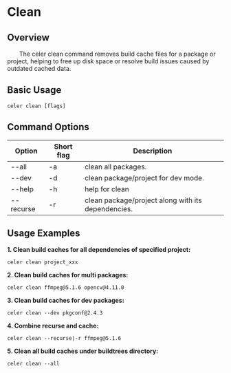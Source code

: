 # Clean

## Overview

&emsp;&emsp;The celer clean command removes build cache files for a package or project, helping to free up disk space or resolve build issues caused by outdated cached data.

## Basic Usage

```shell
celer clean [flags]
```

## Command Options

| Option	        | Short flag | Description                                          |
| ----------------- | ---------- | -----------------------------------------------------|
| --all	            | -a	     | clean all packages.	                                |
| --dev             | -d         | clean package/project for dev mode.                  |
| --help	        | -h	     | help for clean	                                    |
| --recurse	        | -r	     | clean package/project along with its dependencies.   |

## Usage Examples

**1. Clean build caches for all dependencies of specified project:**

```shell
celer clean project_xxx
```

**2. Clean build caches for multi packages:**

```shell
celer clean ffmpeg@5.1.6 opencv@4.11.0
```

**3. Clean build caches for dev packages:**

```shell
celer clean --dev pkgconf@2.4.3
```

**4. Combine recurse and cache:**

```shell
celer clean --recurse|-r ffmpeg@5.1.6
```

**5. Clean all build caches under buildtrees directory:**

```shell
celer clean --all
```
